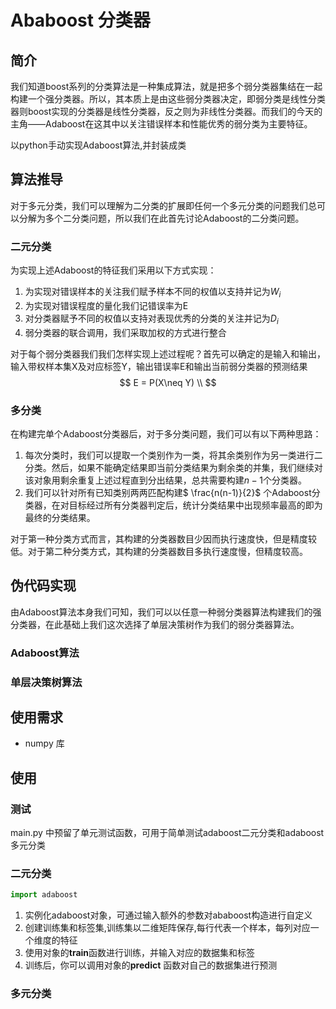 # Ababoost 分类器

## 简介

我们知道boost系列的分类算法是一种集成算法，就是把多个弱分类器集结在一起构建一个强分类器。所以，其本质上是由这些弱分类器决定，即弱分类是线性分类器则boost实现的分类器是线性分类器，反之则为非线性分类器。而我们的今天的主角——Adaboost在这其中以关注错误样本和性能优秀的弱分类为主要特征。

以python手动实现Adaboost算法,并封装成类

## 算法推导

 对于多元分类，我们可以理解为二分类的扩展即任何一个多元分类的问题我们总可以分解为多个二分类问题，所以我们在此首先讨论Adaboost的二分类问题。

### 二元分类

为实现上述Adaboost的特征我们采用以下方式实现：

1. 为实现对错误样本的关注我们赋予样本不同的权值以支持并记为$W_i$
2. 为实现对错误程度的量化我们记错误率为E
3. 对分类器赋予不同的权值以支持对表现优秀的分类的关注并记为$D_i$
4. 弱分类器的联合调用，我们采取加权的方式进行整合

对于每个弱分类器我们我们怎样实现上述过程呢？首先可以确定的是输入和输出，输入带权样本集X及对应标签Y，输出错误率E和输出当前弱分类器的预测结果
$$
E = P(X\neq Y) \\
$$


 

### 多分类

在构建完单个Adaboost分类器后，对于多分类问题，我们可以有以下两种思路：

1. 每次分类时，我们可以提取一个类别作为一类，将其余类别作为另一类进行二分类。然后，如果不能确定结果即当前分类结果为剩余类的并集，我们继续对该对象用剩余重复上述过程直到分出结果，总共需要构建$n-1$个分类器。
2. 我们可以针对所有已知类别两两匹配构建$ \frac{n(n-1)}{2}$ 个Adaboost分类器，在对目标经过所有分类器判定后，统计分类结果中出现频率最高的即为最终的分类结果。

对于第一种分类方式而言，其构建的分类器数目少因而执行速度快，但是精度较低。对于第二种分类方式，其构建的分类器数目多执行速度慢，但精度较高。

## 伪代码实现

由Adaboost算法本身我们可知，我们可以以任意一种弱分类器算法构建我们的强分类器，在此基础上我们这次选择了单层决策树作为我们的弱分类器算法。

### Adaboost算法



### 单层决策树算法



## 使用需求

- numpy 库


## 使用

### 测试

main.py 中预留了单元测试函数，可用于简单测试adaboost二元分类和adaboost多元分类

### 二元分类

```python
import adaboost
```
1. 实例化adaboost对象，可通过输入额外的参数对ababoost构造进行自定义
2. 创建训练集和标签集,训练集以二维矩阵保存,每行代表一个样本，每列对应一个维度的特征
3. 使用对象的**train**函数进行训练，并输入对应的数据集和标签
4. 训练后，你可以调用对象的**predict** 函数对自己的数据集进行预测

### 多元分类

